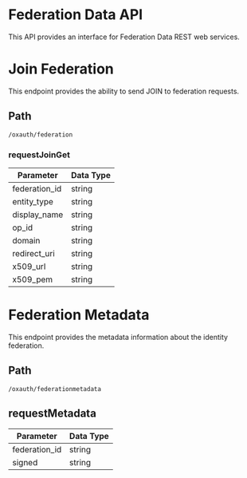 # Federation Data API
This API provides an interface for Federation Data REST web services.

# Join Federation
This endpoint provides the ability to send JOIN to federation requests.
## Path
`/oxauth/federation`
### requestJoinGet
|Parameter|Data Type|
|---------|---------|
|federation_id|string|
|entity_type|string|
|display_name|string|
|op_id|string|
|domain|string|
redirect_uri|string|
|x509_url|string|
x509_pem|string|

# Federation Metadata
This endpoint provides the metadata information about the identity federation.
## Path
`/oxauth/federationmetadata`
## requestMetadata
|Parameter|Data Type|
|---------|---------|
|federation_id|string|
|signed|string|
